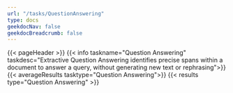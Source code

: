 ```yaml
---
url: "/tasks/QuestionAnswering"
type: docs
geekdocNav: false
geekdocBreadcrumb: false
---
```


{{< pageHeader >}}
{{< info taskname="Question Answering" taskdesc="Extractive Question Answering identifies precise spans within a document to answer a query, without generating new text or rephrasing">}}
{{< averageResults tasktype="Question Answering">}}
{{< results type="Question Answering" >}}
